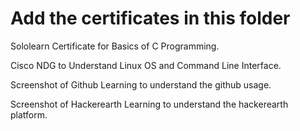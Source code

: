 # Add the certificates in this folder

Sololearn Certificate for Basics of C Programming.

Cisco NDG to Understand Linux OS and Command Line Interface.

Screenshot of Github Learning to understand the github usage.

Screenshot of Hackerearth Learning to understand the hackerearth platform.
